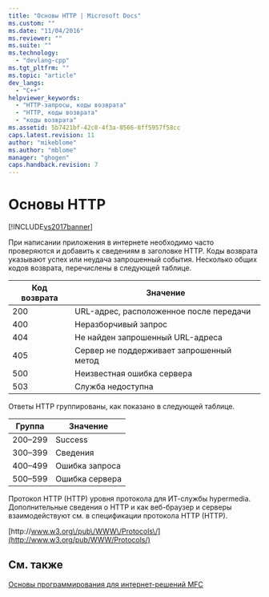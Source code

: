 ```yaml
---
title: "Основы HTTP | Microsoft Docs"
ms.custom: ""
ms.date: "11/04/2016"
ms.reviewer: ""
ms.suite: ""
ms.technology: 
  - "devlang-cpp"
ms.tgt_pltfrm: ""
ms.topic: "article"
dev_langs: 
  - "C++"
helpviewer_keywords: 
  - "HTTP-запросы, коды возврата"
  - "HTTP, коды возврата"
  - "коды возврата"
ms.assetid: 5b7421bf-42c8-4f3a-8566-8ff5957f58cc
caps.latest.revision: 11
author: "mikeblome"
ms.author: "mblome"
manager: "ghogen"
caps.handback.revision: 7
---
```

# Основы HTTP
[!INCLUDE[vs2017banner](../assembler/inline/includes/vs2017banner.md)]

При написании приложения в интернете необходимо часто проверяются и добавить к сведениям в заголовке HTTP.  Коды возврата указывают успех или неудача запрошенный события.  Несколько общих кодов возврата, перечислены в следующей таблице.  
  
|Код возврата|Значение|  
|------------------|--------------|  
|200|URL\-адрес, расположенное после передачи|  
|400|Неразборчивый запрос|  
|404|Не найден запрошенный URL\-адреса|  
|405|Сервер не поддерживает запрошенный метод|  
|500|Неизвестная ошибка сервера|  
|503|Служба недоступна|  
  
 Ответы HTTP группированы, как показано в следующей таблице.  
  
|Группа|Значение|  
|------------|--------------|  
|200–299|Success|  
|300–399|Сведения|  
|400–499|Ошибка запроса|  
|500–599|Ошибка сервера|  
  
 Протокол HTTP \(HTTP\) уровня протокола для ИТ\-службы hypermedia.  Дополнительные сведения о HTTP и как веб\-браузер и серверы взаимодействуют см. в спецификации протокола HTTP \(HTTP\).  
  
 [http:\/\/www.w3.org\/pub\/WWW\/Protocols\/](http://www.w3.org/pub/WWW/Protocols/)  
  
## См. также  
 [Основы программирования для интернет\-решений MFC](../mfc/mfc-internet-programming-basics.md)